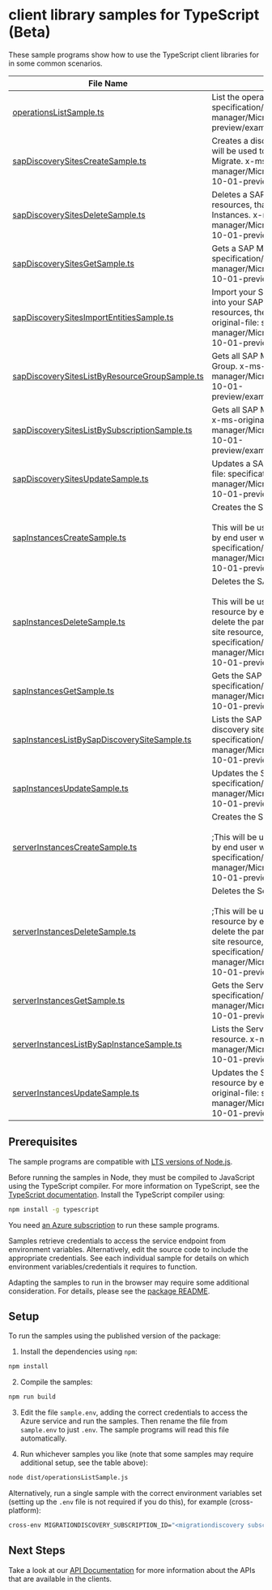 # client library samples for TypeScript (Beta)

These sample programs show how to use the TypeScript client libraries for in some common scenarios.

| **File Name**                                                                               | **Description**                                                                                                                                                                                                                                                                                                                                                                                                                                               |
| ------------------------------------------------------------------------------------------- | ------------------------------------------------------------------------------------------------------------------------------------------------------------------------------------------------------------------------------------------------------------------------------------------------------------------------------------------------------------------------------------------------------------------------------------------------------------- |
| [operationsListSample.ts][operationslistsample]                                             | List the operations for the provider x-ms-original-file: specification/workloads/resource-manager/Microsoft.Workloads/operations/preview/2023-10-01-preview/examples/Operations_List.json                                                                                                                                                                                                                                                                     |
| [sapDiscoverySitesCreateSample.ts][sapdiscoverysitescreatesample]                           | Creates a discovery site resource for SAP Migration. This resource will be used to run system discovery and assessment with Azure Migrate. x-ms-original-file: specification/workloads/resource-manager/Microsoft.Workloads/SAPDiscoverySites/preview/2023-10-01-preview/examples/SAPDiscoverySites_Create.json                                                                                                                                               |
| [sapDiscoverySitesDeleteSample.ts][sapdiscoverysitesdeletesample]                           | Deletes a SAP Migration discovery site resource and its child resources, that is the associated SAP Instances and Server Instances. x-ms-original-file: specification/workloads/resource-manager/Microsoft.Workloads/SAPDiscoverySites/preview/2023-10-01-preview/examples/SAPDiscoverySites_Delete.json                                                                                                                                                      |
| [sapDiscoverySitesGetSample.ts][sapdiscoverysitesgetsample]                                 | Gets a SAP Migration discovery site resource. x-ms-original-file: specification/workloads/resource-manager/Microsoft.Workloads/SAPDiscoverySites/preview/2023-10-01-preview/examples/SAPDiscoverySites_Get.json                                                                                                                                                                                                                                               |
| [sapDiscoverySitesImportEntitiesSample.ts][sapdiscoverysitesimportentitiessample]           | Import your SAP systems' inventory using the [Discovery template](https://go.microsoft.com/fwlink/?linkid=2249111) into your SAP Migration discovery site resource and it's child resources, the SAP instances and Server instances. x-ms-original-file: specification/workloads/resource-manager/Microsoft.Workloads/SAPDiscoverySites/preview/2023-10-01-preview/examples/SAPDiscoverySites_ImportEntities.json                                             |
| [sapDiscoverySitesListByResourceGroupSample.ts][sapdiscoverysiteslistbyresourcegroupsample] | Gets all SAP Migration discovery site resources in a Resource Group. x-ms-original-file: specification/workloads/resource-manager/Microsoft.Workloads/SAPDiscoverySites/preview/2023-10-01-preview/examples/SAPDiscoverySites_ListByResourceGroup.json                                                                                                                                                                                                        |
| [sapDiscoverySitesListBySubscriptionSample.ts][sapdiscoverysiteslistbysubscriptionsample]   | Gets all SAP Migration discovery site resources in a Subscription. x-ms-original-file: specification/workloads/resource-manager/Microsoft.Workloads/SAPDiscoverySites/preview/2023-10-01-preview/examples/SAPDiscoverySites_ListBySubscription.json                                                                                                                                                                                                           |
| [sapDiscoverySitesUpdateSample.ts][sapdiscoverysitesupdatesample]                           | Updates a SAP Migration discovery site resource. x-ms-original-file: specification/workloads/resource-manager/Microsoft.Workloads/SAPDiscoverySites/preview/2023-10-01-preview/examples/SAPDiscoverySites_Update.json                                                                                                                                                                                                                                         |
| [sapInstancesCreateSample.ts][sapinstancescreatesample]                                     | Creates the SAP Instance resource. <br><br>This will be used by service only. PUT operation on this resource by end user will return a Bad Request error. x-ms-original-file: specification/workloads/resource-manager/Microsoft.Workloads/SAPDiscoverySites/preview/2023-10-01-preview/examples/SAPInstances_Create.json                                                                                                                                     |
| [sapInstancesDeleteSample.ts][sapinstancesdeletesample]                                     | Deletes the SAP Instance resource. <br><br>This will be used by service only. Delete operation on this resource by end user will return a Bad Request error. You can delete the parent resource, which is the SAP Migration discovery site resource, using the delete operation on it. x-ms-original-file: specification/workloads/resource-manager/Microsoft.Workloads/SAPDiscoverySites/preview/2023-10-01-preview/examples/SAPInstances_Delete.json        |
| [sapInstancesGetSample.ts][sapinstancesgetsample]                                           | Gets the SAP Instance resource. x-ms-original-file: specification/workloads/resource-manager/Microsoft.Workloads/SAPDiscoverySites/preview/2023-10-01-preview/examples/SAPInstances_Get.json                                                                                                                                                                                                                                                                  |
| [sapInstancesListBySapDiscoverySiteSample.ts][sapinstanceslistbysapdiscoverysitesample]     | Lists the SAP Instance resources for the given SAP Migration discovery site resource. x-ms-original-file: specification/workloads/resource-manager/Microsoft.Workloads/SAPDiscoverySites/preview/2023-10-01-preview/examples/SAPInstances_List.json                                                                                                                                                                                                           |
| [sapInstancesUpdateSample.ts][sapinstancesupdatesample]                                     | Updates the SAP Instance resource. x-ms-original-file: specification/workloads/resource-manager/Microsoft.Workloads/SAPDiscoverySites/preview/2023-10-01-preview/examples/SAPInstances_Update.json                                                                                                                                                                                                                                                            |
| [serverInstancesCreateSample.ts][serverinstancescreatesample]                               | Creates the Server Instance resource. <br><br>;This will be used by service only. PUT operation on this resource by end user will return a Bad Request error. x-ms-original-file: specification/workloads/resource-manager/Microsoft.Workloads/SAPDiscoverySites/preview/2023-10-01-preview/examples/ServerInstances_Create.json                                                                                                                              |
| [serverInstancesDeleteSample.ts][serverinstancesdeletesample]                               | Deletes the Server Instance resource. <br><br>;This will be used by service only. Delete operation on this resource by end user will return a Bad Request error. You can delete the parent resource, which is the SAP Migration discovery site resource, using the delete operation on it. x-ms-original-file: specification/workloads/resource-manager/Microsoft.Workloads/SAPDiscoverySites/preview/2023-10-01-preview/examples/ServerInstances_Delete.json |
| [serverInstancesGetSample.ts][serverinstancesgetsample]                                     | Gets the Server Instance resource. x-ms-original-file: specification/workloads/resource-manager/Microsoft.Workloads/SAPDiscoverySites/preview/2023-10-01-preview/examples/ServerInstances_Get.json                                                                                                                                                                                                                                                            |
| [serverInstancesListBySapInstanceSample.ts][serverinstanceslistbysapinstancesample]         | Lists the Server Instance resources for the given SAP Instance resource. x-ms-original-file: specification/workloads/resource-manager/Microsoft.Workloads/SAPDiscoverySites/preview/2023-10-01-preview/examples/ServerInstances_List.json                                                                                                                                                                                                                     |
| [serverInstancesUpdateSample.ts][serverinstancesupdatesample]                               | Updates the Server Instance resource. This operation on a resource by end user will return a Bad Request error. x-ms-original-file: specification/workloads/resource-manager/Microsoft.Workloads/SAPDiscoverySites/preview/2023-10-01-preview/examples/ServerInstances_Update.json                                                                                                                                                                            |

## Prerequisites

The sample programs are compatible with [LTS versions of Node.js](https://github.com/nodejs/release#release-schedule).

Before running the samples in Node, they must be compiled to JavaScript using the TypeScript compiler. For more information on TypeScript, see the [TypeScript documentation][typescript]. Install the TypeScript compiler using:

```bash
npm install -g typescript
```

You need [an Azure subscription][freesub] to run these sample programs.

Samples retrieve credentials to access the service endpoint from environment variables. Alternatively, edit the source code to include the appropriate credentials. See each individual sample for details on which environment variables/credentials it requires to function.

Adapting the samples to run in the browser may require some additional consideration. For details, please see the [package README][package].

## Setup

To run the samples using the published version of the package:

1. Install the dependencies using `npm`:

```bash
npm install
```

2. Compile the samples:

```bash
npm run build
```

3. Edit the file `sample.env`, adding the correct credentials to access the Azure service and run the samples. Then rename the file from `sample.env` to just `.env`. The sample programs will read this file automatically.

4. Run whichever samples you like (note that some samples may require additional setup, see the table above):

```bash
node dist/operationsListSample.js
```

Alternatively, run a single sample with the correct environment variables set (setting up the `.env` file is not required if you do this), for example (cross-platform):

```bash
cross-env MIGRATIONDISCOVERY_SUBSCRIPTION_ID="<migrationdiscovery subscription id>" node dist/operationsListSample.js
```

## Next Steps

Take a look at our [API Documentation][apiref] for more information about the APIs that are available in the clients.

[operationslistsample]: https://github.com/Azure/azure-sdk-for-js/blob/main/sdk/migrationdiscovery/arm-migrationdiscoverysap/samples/v1-beta/typescript/src/operationsListSample.ts
[sapdiscoverysitescreatesample]: https://github.com/Azure/azure-sdk-for-js/blob/main/sdk/migrationdiscovery/arm-migrationdiscoverysap/samples/v1-beta/typescript/src/sapDiscoverySitesCreateSample.ts
[sapdiscoverysitesdeletesample]: https://github.com/Azure/azure-sdk-for-js/blob/main/sdk/migrationdiscovery/arm-migrationdiscoverysap/samples/v1-beta/typescript/src/sapDiscoverySitesDeleteSample.ts
[sapdiscoverysitesgetsample]: https://github.com/Azure/azure-sdk-for-js/blob/main/sdk/migrationdiscovery/arm-migrationdiscoverysap/samples/v1-beta/typescript/src/sapDiscoverySitesGetSample.ts
[sapdiscoverysitesimportentitiessample]: https://github.com/Azure/azure-sdk-for-js/blob/main/sdk/migrationdiscovery/arm-migrationdiscoverysap/samples/v1-beta/typescript/src/sapDiscoverySitesImportEntitiesSample.ts
[sapdiscoverysiteslistbyresourcegroupsample]: https://github.com/Azure/azure-sdk-for-js/blob/main/sdk/migrationdiscovery/arm-migrationdiscoverysap/samples/v1-beta/typescript/src/sapDiscoverySitesListByResourceGroupSample.ts
[sapdiscoverysiteslistbysubscriptionsample]: https://github.com/Azure/azure-sdk-for-js/blob/main/sdk/migrationdiscovery/arm-migrationdiscoverysap/samples/v1-beta/typescript/src/sapDiscoverySitesListBySubscriptionSample.ts
[sapdiscoverysitesupdatesample]: https://github.com/Azure/azure-sdk-for-js/blob/main/sdk/migrationdiscovery/arm-migrationdiscoverysap/samples/v1-beta/typescript/src/sapDiscoverySitesUpdateSample.ts
[sapinstancescreatesample]: https://github.com/Azure/azure-sdk-for-js/blob/main/sdk/migrationdiscovery/arm-migrationdiscoverysap/samples/v1-beta/typescript/src/sapInstancesCreateSample.ts
[sapinstancesdeletesample]: https://github.com/Azure/azure-sdk-for-js/blob/main/sdk/migrationdiscovery/arm-migrationdiscoverysap/samples/v1-beta/typescript/src/sapInstancesDeleteSample.ts
[sapinstancesgetsample]: https://github.com/Azure/azure-sdk-for-js/blob/main/sdk/migrationdiscovery/arm-migrationdiscoverysap/samples/v1-beta/typescript/src/sapInstancesGetSample.ts
[sapinstanceslistbysapdiscoverysitesample]: https://github.com/Azure/azure-sdk-for-js/blob/main/sdk/migrationdiscovery/arm-migrationdiscoverysap/samples/v1-beta/typescript/src/sapInstancesListBySapDiscoverySiteSample.ts
[sapinstancesupdatesample]: https://github.com/Azure/azure-sdk-for-js/blob/main/sdk/migrationdiscovery/arm-migrationdiscoverysap/samples/v1-beta/typescript/src/sapInstancesUpdateSample.ts
[serverinstancescreatesample]: https://github.com/Azure/azure-sdk-for-js/blob/main/sdk/migrationdiscovery/arm-migrationdiscoverysap/samples/v1-beta/typescript/src/serverInstancesCreateSample.ts
[serverinstancesdeletesample]: https://github.com/Azure/azure-sdk-for-js/blob/main/sdk/migrationdiscovery/arm-migrationdiscoverysap/samples/v1-beta/typescript/src/serverInstancesDeleteSample.ts
[serverinstancesgetsample]: https://github.com/Azure/azure-sdk-for-js/blob/main/sdk/migrationdiscovery/arm-migrationdiscoverysap/samples/v1-beta/typescript/src/serverInstancesGetSample.ts
[serverinstanceslistbysapinstancesample]: https://github.com/Azure/azure-sdk-for-js/blob/main/sdk/migrationdiscovery/arm-migrationdiscoverysap/samples/v1-beta/typescript/src/serverInstancesListBySapInstanceSample.ts
[serverinstancesupdatesample]: https://github.com/Azure/azure-sdk-for-js/blob/main/sdk/migrationdiscovery/arm-migrationdiscoverysap/samples/v1-beta/typescript/src/serverInstancesUpdateSample.ts
[apiref]: https://learn.microsoft.com/javascript/api/@azure/arm-migrationdiscoverysap?view=azure-node-preview
[freesub]: https://azure.microsoft.com/free/
[package]: https://github.com/Azure/azure-sdk-for-js/tree/main/sdk/migrationdiscovery/arm-migrationdiscoverysap/README.md
[typescript]: https://www.typescriptlang.org/docs/home.html
